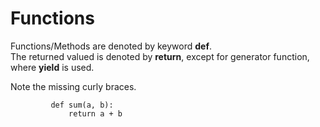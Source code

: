 # Functions

Functions/Methods are denoted by keyword **def**.  
The returned valued is denoted by **return**, except for generator function, where **yield** is used.

Note the missing curly braces.
```
         def sum(a, b):
             return a + b
```
